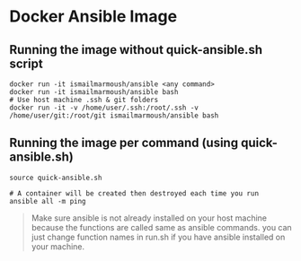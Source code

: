 # Docker Ansible Image

## Running the image without quick-ansible.sh script
```
docker run -it ismailmarmoush/ansible <any command>
docker run -it ismailmarmoush/ansible bash
# Use host machine .ssh & git folders
docker run -it -v /home/user/.ssh:/root/.ssh -v /home/user/git:/root/git ismailmarmoush/ansible bash
```


## Running the image per command (using quick-ansible.sh)
```
source quick-ansible.sh

# A container will be created then destroyed each time you run
ansible all -m ping
```

> Make sure ansible is not already installed on your host machine because the functions are called same as ansible commands.
you can just change function names in run.sh if you have ansible installed on your machine.


